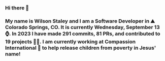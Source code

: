 ### Hi there 👋

### My name is Wilson Staley and I am a Software Developer in ⛰ Colorado Springs, CO.  It is currently Wednesday, September 13 ⌚. In 2023 I have made 291 commits, 81 PRs, and contributed to 19 projects 👨‍💻. I am currently working at Compassion International 🏢 to help release children from poverty in Jesus' name!